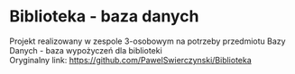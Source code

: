 # Biblioteka - baza danych
Projekt realizowany w zespole 3-osobowym na potrzeby przedmiotu Bazy Danych - baza wypożyczeń dla biblioteki  
Oryginalny link: https://github.com/PawelSwierczynski/Biblioteka
